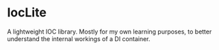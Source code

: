 IocLite
=======

A lightweight IOC library. Mostly for my own learning purposes, to better understand the internal workings of a DI container.
